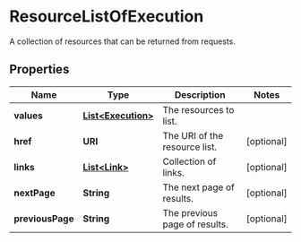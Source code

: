 

# ResourceListOfExecution

A collection of resources that can be returned from requests.

## Properties

Name | Type | Description | Notes
------------ | ------------- | ------------- | -------------
**values** | [**List&lt;Execution&gt;**](Execution.md) | The resources to list. | 
**href** | **URI** | The URI of the resource list. |  [optional]
**links** | [**List&lt;Link&gt;**](Link.md) | Collection of links. |  [optional]
**nextPage** | **String** | The next page of results. |  [optional]
**previousPage** | **String** | The previous page of results. |  [optional]



